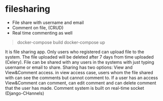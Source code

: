 # filesharing

* File share with username and email
* Comment on file, (CRUD)
* Real time commenting as well


> docker-compose build
> docker-compose up

It is file sharing app. Only users who registered can upload file to the system. The file uploaded will be deleted after 7 days from time uploaded (Celery).
File can be shared with any users in the systems with just typing username or email to share. Sharing has two options: View and View&Comment access. in view access case, users whom the file shared with can see the comments but cannot comment to. If a user has an access View&Comment can comment, can edit comment and can delete comment that the user has made. Comment system is built on real-time socket (Django-CHannels) 
